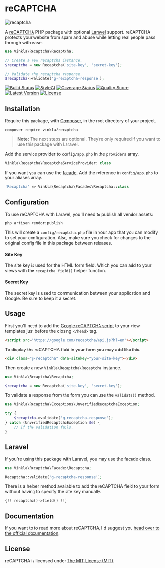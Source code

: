 reCAPTCHA
=========

![recaptcha](https://cloud.githubusercontent.com/assets/499192/17246444/6c1d188a-558c-11e6-8017-009392496433.gif)

A [reCAPTCHA](https://developers.google.com/recaptcha/intro) PHP package with optional [Laravel](https://laravel.com/) support. reCAPTCHA protects your website from spam and abuse while letting real people pass through with ease.

```php
use Vinkla\Recaptcha\Recaptcha;

// Create a new recaptcha instance.
$recaptcha = new Recaptcha('site-key', 'secret-key');

// Validate the recaptcha response.
$recaptcha->validate('g-recaptcha-response');
```

[![Build Status](https://img.shields.io/travis/vinkla/php-recaptcha/master.svg?style=flat)](https://travis-ci.org/vinkla/php-recaptcha)
[![StyleCI](https://styleci.io/repos/64472238/shield?style=flat)](https://styleci.io/repos/64472238)
[![Coverage Status](https://img.shields.io/scrutinizer/coverage/g/vinkla/php-recaptcha.svg?style=flat)](https://scrutinizer-ci.com/g/vinkla/php-recaptcha/code-structure)
[![Quality Score](https://img.shields.io/scrutinizer/g/vinkla/php-recaptcha.svg?style=flat)](https://scrutinizer-ci.com/g/vinkla/php-recaptcha)
[![Latest Version](https://img.shields.io/github/release/vinkla/recaptcha.svg?style=flat)](https://github.com/vinkla/recaptcha/releases)
[![License](https://img.shields.io/packagist/l/vinkla/recaptcha.svg?style=flat)](https://packagist.org/packages/vinkla/recaptcha)

## Installation

Require this package, with [Composer](https://getcomposer.org/), in the root directory of your project.

```bash
composer require vinkla/recaptcha
```

> **Note:** The next steps are optional. They're only required if you want to use this package with Laravel.

Add the service provider to `config/app.php` in the `providers` array.

```php
Vinkla\Recaptcha\RecaptchaServiceProvider::class
```

If you want you can use the [facade](http://laravel.com/docs/facades). Add the reference in `config/app.php` to your aliases array.

```php
'Recaptcha' => Vinkla\Recaptcha\Facades\Recaptcha::class
```

## Configuration

To use reCAPTCHA with Laravel, you'll need to publish all vendor assets:

```bash
php artisan vendor:publish
```

This will create a `config/recaptcha.php` file in your app that you can modify to set your configuration. Also, make sure you check for changes to the original config file in this package between releases.

#### Site Key

The site key is used for the HTML form field. Which you can add to your views with the `recaptcha_field()` helper function.

#### Secret Key

The secret key is used to communication between your application and Google. Be sure to keep it a secret.

## Usage

First you'll need to add the [Google reCAPTCHA script](https://developers.google.com/recaptcha/docs/display#auto_render) to your view templates just before the closing `</head>` tag.

```html
<script src="https://google.com/recaptcha/api.js?hl=en"></script>
```

To display the reCAPTCHA field in your form you may add like this.

```html
<div class="g-recaptcha" data-sitekey="your-site-key"></div>
```

Then create a new `Vinkla\Recaptcha\Recaptcha` instance.

```php
use Vinkla\Recaptcha\Recaptcha;

$recaptcha = new Recaptcha('site-key', 'secret-key');
```

To validate a response from the form you can use the `validate()` method.

```php
use Vinkla\Recaptcha\Exceptions\UnverifiedRecaptchaException;

try {
    $recaptcha->validate('g-recaptcha-response');
} catch (UnverifiedRecaptchaException $e) {
    // If the validation fails.
}
```

## Laravel

If you're using this package with Laravel, you may use the facade class.

```php
use Vinkla\Recaptcha\Facades\Recaptcha;

Recaptcha::validate('g-recaptcha-response');
```

There is a helper method available to add the reCAPTCHA field to your form without having to specify the site key manually.

```php
{!! recaptcha()->field() !!}
```

## Documentation

If you want to to read more about reCAPTCHA, I'd suggest you [head over to the official documentation](https://developers.google.com/recaptcha/intro).

## License

reCAPTCHA is licensed under [The MIT License (MIT)](LICENSE).
